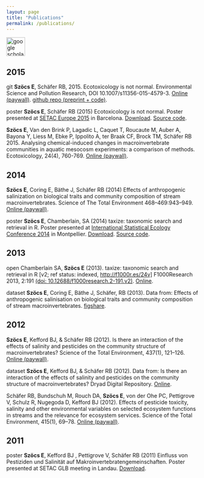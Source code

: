 ```yaml
---
layout: page
title: "Publications"
permalink: /publications/
---
```


<a href="https://scholar.google.de/citations?user=QlQH1zEAAAAJ&hl=en" target="_blank">
<img height="49" src="http://scholar.google.de/intl/de/scholar/images/scholar_logo_lg_2011.gif" alt="google scholar">
</a>

2015
--------
  
<span class="badge badge-open">git</span> **Szöcs E**,  Schäfer RB, 2015. Ecotoxicology is not normal. Environmental Science and Pollution Research, DOI 10.1007/s11356-015-4579-3.  [Online (paywall)](http://link.springer.com/article/10.1007%2Fs11356-015-4579-3). [github repo (preprint + code)](https://github.com/EDiLD/usetheglm).

<span class="badge badge-poster">poster</span> **Szöcs E**, Schäfer RB (2015) Ecotoxicology is not normal.
Poster presented at [SETAC Europe 2015](http://barcelona.setac.eu/?contentid=767) in Barcelona. [Download](https://github.com/EDiLD/usetheglm/raw/master/poster/poster.pdf). [Source code](https://github.com/EDiLD/usetheglm/tree/master/poster).

**Szöcs E**, Van den Brink P, Lagadic L, Caquet T, Roucaute M, Auber A, Bayona Y, Liess M, Ebke P, Ippolito A, ter Braak CF, Brock TM, Schäfer RB 2015. Analysing chemical-induced changes in macroinvertebrate communities in aquatic mesocosm experiments: a comparison of methods. Ecotoxicology, 24(4), 760-769.  [Online (paywall)](http://link.springer.com/article/10.1007/s10646-015-1421-0#).



2014
--------

**Szöcs E**, Coring E, Bäthe J, Schäfer RB (2014) Effects of anthropogenic salinization on biological traits and community composition of stream macroinvertebrates. Science of The Total Environment 468–469:943–949. [Online (paywall)](http://www.sciencedirect.com/science/article/pii/S0048969713009728).

<span class="badge badge-poster">poster</span> **Szöcs E**, Chamberlain, SA (2014) taxize: taxonomic search and retrieval in R.
Poster presented at [International Statistical Ecology Conference 2014](http://isec2014.sciencesconf.org/) in Montpellier. [Download](http://edild.github.io/files/poster_isec2014.pdf). [Source code](https://github.com/EDiLD/taxize_poster).



2013
--------

<span class="badge badge-open">open</span> Chamberlain SA, **Szöcs E** (2013). taxize: taxonomic search and retrieval in R [v2; ref status: indexed, http://f1000r.es/24v] F1000Research 2013, 2:191 [(doi: 10.12688/f1000research.2-191.v2)](http://f1000research.com/articles/2-191/v2). [Online](http://f1000research.com/articles/2-191/v2/pdf).

<span class="badge badge-success">dataset</span> **Szöcs E**,  Coring E, Bäthe J, Schäfer, RB (2013). Data from: Effects of anthropogenic salinisation on biological traits and community composition of stream macroinvertebrates. [figshare](http://figshare.com/articles/Data_from_Effects_of_anthropogenic_salinisation_on_biological_traits_and_community_composition_of_stream_macroinvertebrates_/810488).



2012
--------

**Szöcs E**, Kefford BJ, & Schäfer RB (2012). Is there an interaction of the effects of salinity and pesticides on the community structure of macroinvertebrates? Science of the Total Environment, 437(1), 121–126. [Online (paywall)](http://www.sciencedirect.com/science/article/pii/S004896971201011X).

<span class="badge badge-success">dataset</span> **Szöcs E**, Kefford BJ, & Schäfer RB (2012). Data from: Is there an interaction of the effects of salinity and pesticides on the community structure of macroinvertebrates? Dryad Digital Repository. [Online](http://datadryad.org/resource/doi:10.5061/dryad.23hs6).

Schäfer RB, Bundschuh M, Rouch DA, **Szöcs E**, von der Ohe PC, Pettigrove V, Schulz R, Nugegoda D, Kefford BJ (2012). Effects of pesticide toxicity, salinity and other environmental variables on selected ecosystem functions in streams and the relevance for ecosystem services. Science of the Total Environment, 415(1), 69–78. [Online (paywall)](http://www.sciencedirect.com/science/article/pii/S0048969711005912).



2011
--------

<span class="badge badge-poster">poster</span>  **Szöcs E**, Kefford BJ , Pettigrove V, Schäfer RB (2011) Einfluss von Pestiziden und Salinität auf Makroinvertebratengemeinschaften.  Poster presented at SETAC GLB meeting in Landau. [Download](http://edild.github.io/files/Poster_2011_SETAC-GLB_Landau.pdf).



                                                                                                                                                                                                                                                                                                                                         
